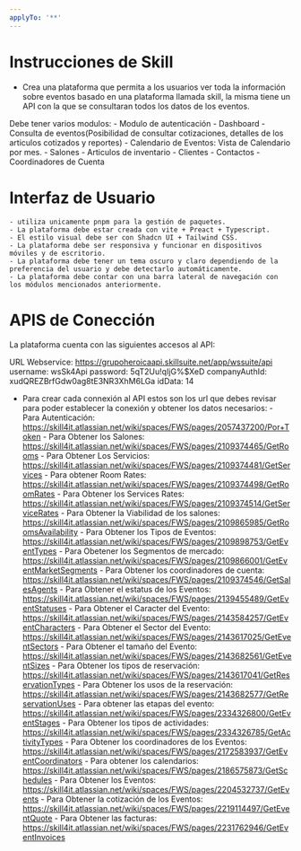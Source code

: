 ```yaml
---
applyTo: '**'
---
```


# Instrucciones de Skill

- Crea una plataforma que permita a los usuarios ver toda la información sobre eventos basado en una plataforma llamada skill, la misma tiene un API con la que se consultaran todos los datos de los eventos. 

Debe tener varios modulos:
    - Modulo de autenticación
    - Dashboard
    - Consulta de eventos(Posibilidad de consultar cotizaciones, detalles de los articulos cotizados y reportes)
    - Calendario de Eventos: Vista de Calendario por mes. 
    - Salones
    - Articulos de inventario
    - Clientes
    - Contactos
    - Coordinadores de Cuenta

# Interfaz de Usuario
    - utiliza unicamente pnpm para la gestión de paquetes.
    - La plataforma debe estar creada con vite + Preact + Typescript.
    - El estilo visual debe ser con Shadcn UI + Tailwind CSS.
    - La plataforma debe ser responsiva y funcionar en dispositivos móviles y de escritorio.
    - La plataforma debe tener un tema oscuro y claro dependiendo de la preferencia del usuario y debe detectarlo automáticamente.
    - La plataforma debe contar con una barra lateral de navegación con los módulos mencionados anteriormente.

# APIS de Conección

La plataforma cuenta con las siguientes accesos al API: 

URL Webservice: https://grupoheroicaapi.skillsuite.net/app/wssuite/api
username:  wsSk4Api
password: 5qT2Uu!qIjG%$XeD
companyAuthId: xudQREZBrfGdw0ag8tE3NR3XhM6LGa
idData: 14

- Para crear cada connexión al API estos son los url que debes revisar para poder establecer la conexión y obtener los datos necesarios:
        - Para Autenticación: https://skill4it.atlassian.net/wiki/spaces/FWS/pages/2057437200/Por+Token
        - Para Obtener los Salones: https://skill4it.atlassian.net/wiki/spaces/FWS/pages/2109374465/GetRooms
        - Para Obtener Los Servicios: https://skill4it.atlassian.net/wiki/spaces/FWS/pages/2109374481/GetServices
        - Para obtener Room Rates: https://skill4it.atlassian.net/wiki/spaces/FWS/pages/2109374498/GetRoomRates
        - Para Obtener los Services Rates: https://skill4it.atlassian.net/wiki/spaces/FWS/pages/2109374514/GetServiceRates
        - Para Obtener la Viabilidad de los salones: https://skill4it.atlassian.net/wiki/spaces/FWS/pages/2109865985/GetRoomsAvailability
        - Para Obtener los Tipos de Eventos: https://skill4it.atlassian.net/wiki/spaces/FWS/pages/2109898753/GetEventTypes
        - Para Obetener los Segmentos de mercado: https://skill4it.atlassian.net/wiki/spaces/FWS/pages/2109866001/GetEventMarketSegments
        - Para Obtener los coordinadores de cuenta: https://skill4it.atlassian.net/wiki/spaces/FWS/pages/2109374546/GetSalesAgents
        - Para Obtener el estatus de los Eventos: https://skill4it.atlassian.net/wiki/spaces/FWS/pages/2139455489/GetEventStatuses
        - Para Obtener el Caracter del Evento: https://skill4it.atlassian.net/wiki/spaces/FWS/pages/2143584257/GetEventCharacters
        - Para Obtener el Sector del Evento: https://skill4it.atlassian.net/wiki/spaces/FWS/pages/2143617025/GetEventSectors
        - Para Obtener el tamaño del Evento: https://skill4it.atlassian.net/wiki/spaces/FWS/pages/2143682561/GetEventSizes
        - Para Obtener los tipos de reservación: https://skill4it.atlassian.net/wiki/spaces/FWS/pages/2143617041/GetReservationTypes
        - Para Obtener los usos de la reservación: https://skill4it.atlassian.net/wiki/spaces/FWS/pages/2143682577/GetReservationUses
        - Para obtener las etapas del evento: https://skill4it.atlassian.net/wiki/spaces/FWS/pages/2334326800/GetEventStages
        - Para Obtener los tipos de actividades: https://skill4it.atlassian.net/wiki/spaces/FWS/pages/2334326785/GetActivityTypes
        - Para Obtener los coordinadores de los Eventos: https://skill4it.atlassian.net/wiki/spaces/FWS/pages/2172583937/GetEventCoordinators
        - Para obtener los calendarios: https://skill4it.atlassian.net/wiki/spaces/FWS/pages/2186575873/GetSchedules
        - Para Obtener los Eventos: https://skill4it.atlassian.net/wiki/spaces/FWS/pages/2204532737/GetEvents
        - Para Obtener la cotización de los Eventos: https://skill4it.atlassian.net/wiki/spaces/FWS/pages/2219114497/GetEventQuote
        - Para Obtener las facturas: https://skill4it.atlassian.net/wiki/spaces/FWS/pages/2231762946/GetEventInvoices


